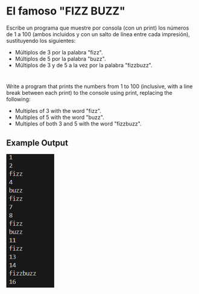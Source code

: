 # El famoso "FIZZ BUZZ"

Escribe un programa que muestre por consola (con un print) los números de 1 a 100 (ambos incluidos y con un salto de línea entre cada impresión), sustituyendo los siguientes:

- Múltiplos de 3 por la palabra "fizz".
- Múltiplos de 5 por la palabra "buzz".
- Múltiplos de 3 y de 5 a la vez por la palabra "fizzbuzz".

#

Write a program that prints the numbers from 1 to 100 (inclusive, with a line break between each print) to the console using print, replacing the following:

- Multiples of 3 with the word "fizz".
- Multiples of 5 with the word "buzz".
- Multiples of both 3 and 5 with the word "fizzbuzz".

## Example Output

![Fizz Buzz Output](../images/output_fizz_buzz.png)
